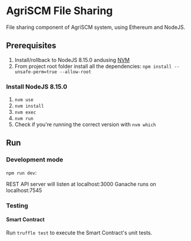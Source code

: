 # AgriSCM File Sharing

File sharing component of AgriSCM system, using Ethereum and NodeJS.

## Prerequisites
1. Install/rollback to NodeJS 8.15.0 andusing [NVM](https://github.com/creationix/nvm)
2. From project root folder install all the dependencies: `npm install --unsafe-perm=true --allow-root`

### Install NodeJS 8.15.0
1. `nvm use`
2. `nvm install`
3. `nvm exec`
4. `nvm run`
5. Check if you're running the correct version with `nvm which`

## Run
### Development mode
`npm run dev`:

REST API server will listen at localhost:3000
Ganache runs on localhost:7545

### Testing
#### Smart Contract
Run `truffle test` to execute the Smart Contract's unit tests.